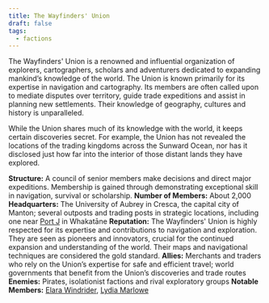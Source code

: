 ```yaml
---
title: The Wayfinders' Union
draft: false
tags:
  - factions
---
```

The Wayfinders' Union is a renowned and influential organization of explorers, cartographers, scholars and adventurers dedicated to expanding mankind’s knowledge of the world. The Union is known primarily for its expertise in navigation and cartography. Its members are often called upon to mediate disputes over territory, guide trade expeditions and assist in planning new settlements. Their knowledge of geography, cultures and history is unparalleled. 

While the Union shares much of its knowledge with the world, it keeps certain discoveries secret. For example, the Union has not revealed the locations of the trading kingdoms across the Sunward Ocean, nor has it disclosed just how far into the interior of those distant lands they have explored.

**Structure:** A council of senior members make decisions and direct major expeditions. Membership is gained through demonstrating exceptional skill in navigation, survival or scholarship.
**Number of Members:** About 2,000
**Headquarters:** The University of Aubrey in Cresca, the capital city of Manton; several outposts and trading posts in strategic locations, including one near [Port J](port-j) in Whakatāne
**Reputation:** The Wayfinders' Union is highly respected for its expertise and contributions to navigation and exploration. They are seen as pioneers and innovators, crucial for the continued expansion and understanding of the world. Their maps and navigational techniques are considered the gold standard.
**Allies:** Merchants and traders who rely on the Union’s expertise for safe and efficient travel; world governments that benefit from the Union’s discoveries and trade routes
**Enemies:** Pirates, isolationist factions and rival exploratory groups
**Notable Members:** [Elara Windrider](elara-windrider.md), [Lydia Marlowe](lydia-marlowe.md)